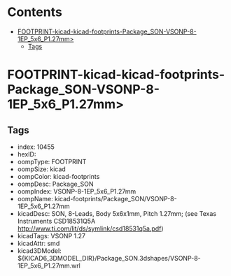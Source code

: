 



Contents
========

* [FOOTPRINT-kicad-kicad-footprints-Package_SON-VSONP-8-1EP_5x6_P1.27mm>](#footprint-kicad-kicad-footprints-package_son-vsonp-8-1ep_5x6_p127mm)
	* [Tags](#tags)

# FOOTPRINT-kicad-kicad-footprints-Package_SON-VSONP-8-1EP_5x6_P1.27mm>

## Tags

- index: 10455
- hexID: 
- oompType: FOOTPRINT
- oompSize: kicad
- oompColor: kicad-footprints
- oompDesc: Package_SON
- oompIndex: VSONP-8-1EP_5x6_P1.27mm
- oompName: kicad-footprints/Package_SON/VSONP-8-1EP_5x6_P1.27mm
- kicadDesc: SON, 8-Leads, Body 5x6x1mm, Pitch 1.27mm; (see Texas Instruments CSD18531Q5A http://www.ti.com/lit/ds/symlink/csd18531q5a.pdf)
- kicadTags: VSONP 1.27
- kicadAttr: smd
- kicad3DModel: ${KICAD6_3DMODEL_DIR}/Package_SON.3dshapes/VSONP-8-1EP_5x6_P1.27mm.wrl
